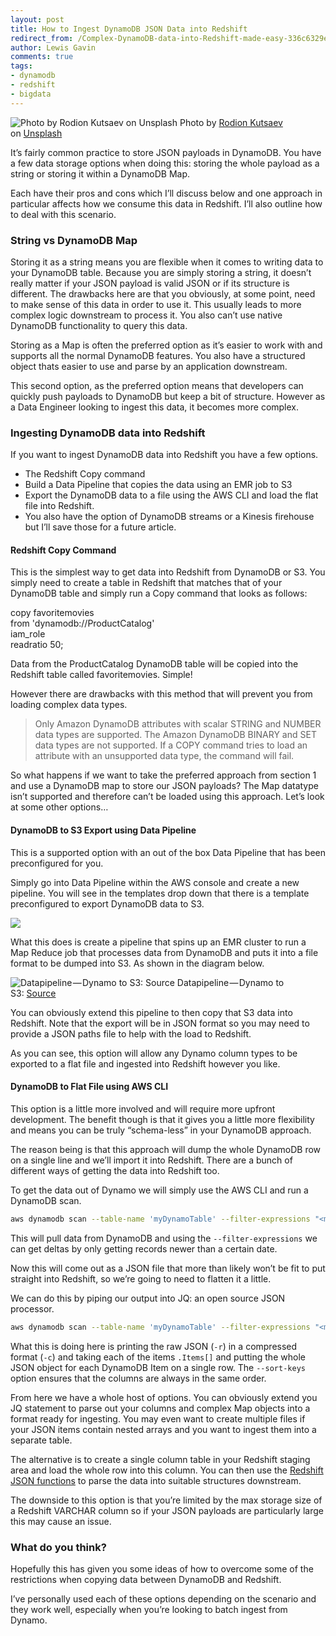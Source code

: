 ```yaml
---
layout: post
title: How to Ingest DynamoDB JSON Data into Redshift
redirect_from: /Complex-DynamoDB-data-into-Redshift-made-easy-336c6329ea25/
author: Lewis Gavin
comments: true
tags:
- dynamodb
- redshift
- bigdata
---
```




![Photo by [Rodion Kutsaev](https://unsplash.com/@frostroomhead?utm_source=medium&utm_medium=referral) on [Unsplash](https://unsplash.com?utm_source=medium&utm_medium=referral)](https://www.lewisgavin.co.uk/images/complexdynamo.jpg)
Photo by [Rodion Kutsaev](https://unsplash.com/@frostroomhead?utm_source=medium&utm_medium=referral) on [Unsplash](https://unsplash.com?utm_source=medium&utm_medium=referral)

It’s fairly common practice to store JSON payloads in DynamoDB. You have a few data storage options when doing this: storing the whole payload as a string or storing it within a DynamoDB Map.

Each have their pros and cons which I’ll discuss below and one approach in particular affects how we consume this data in Redshift. I’ll also outline how to deal with this scenario.

### String vs DynamoDB Map

Storing it as a string means you are flexible when it comes to writing data to your DynamoDB table. Because you are simply storing a string, it doesn’t really matter if your JSON payload is valid JSON or if its structure is different. The drawbacks here are that you obviously, at some point, need to make sense of this data in order to use it. This usually leads to more complex logic downstream to process it. You also can’t use native DynamoDB functionality to query this data.

Storing as a Map is often the preferred option as it’s easier to work with and supports all the normal DynamoDB features. You also have a structured object thats easier to use and parse by an application downstream.

This second option, as the preferred option means that developers can quickly push payloads to DynamoDB but keep a bit of structure. However as a Data Engineer looking to ingest this data, it becomes more complex.

### Ingesting DynamoDB data into Redshift

If you want to ingest DynamoDB data into Redshift you have a few options.

*   The Redshift Copy command
*   Build a Data Pipeline that copies the data using an EMR job to S3
*   Export the DynamoDB data to a file using the AWS CLI and load the flat file into Redshift.
*   You also have the option of DynamoDB streams or a Kinesis firehouse but I’ll save those for a future article.

#### Redshift Copy Command

This is the simplest way to get data into Redshift from DynamoDB or S3. You simply need to create a table in Redshift that matches that of your DynamoDB table and simply run a Copy command that looks as follows:

copy favoritemovies   
from 'dynamodb://ProductCatalog'   
iam\_role <insert iam role>   
readratio 50;

Data from the ProductCatalog DynamoDB table will be copied into the Redshift table called favoritemovies. Simple!

However there are drawbacks with this method that will prevent you from loading complex data types.

> Only Amazon DynamoDB attributes with scalar STRING and NUMBER data types are supported. The Amazon DynamoDB BINARY and SET data types are not supported. If a COPY command tries to load an attribute with an unsupported data type, the command will fail.

So what happens if we want to take the preferred approach from section 1 and use a DynamoDB map to store our JSON payloads? The Map datatype isn’t supported and therefore can’t be loaded using this approach. Let’s look at some other options…

#### DynamoDB to S3 Export using Data Pipeline

This is a supported option with an out of the box Data Pipeline that has been preconfigured for you.

Simply go into Data Pipeline within the AWS console and create a new pipeline. You will see in the templates drop down that there is a template preconfigured to export DynamoDB data to S3.

![](https://cdn-images-1.medium.com/max/800/1*Yf6XjQyLoID_ED-6pYrtlQ.jpg)

What this does is create a pipeline that spins up an EMR cluster to run a Map Reduce job that processes data from DynamoDB and puts it into a file format to be dumped into S3. As shown in the diagram below.

![Datapipeline — Dynamo to S3: [Source](https://docs.amazonaws.cn/en_us/amazondynamodb/latest/developerguide/DynamoDBPipeline.html)](https://cdn-images-1.medium.com/max/800/1*RVxpvzTFs-fQmIyxETXEsA.jpg)
Datapipeline — Dynamo to S3: [Source](https://docs.amazonaws.cn/en_us/amazondynamodb/latest/developerguide/DynamoDBPipeline.html)

You can obviously extend this pipeline to then copy that S3 data into Redshift. Note that the export will be in JSON format so you may need to provide a JSON paths file to help with the load to Redshift.

As you can see, this option will allow any Dynamo column types to be exported to a flat file and ingested into Redshift however you like.

#### DynamoDB to Flat File using AWS CLI

This option is a little more involved and will require more upfront development. The benefit though is that it gives you a little more flexibility and means you can be truly “schema-less” in your DynamoDB approach.

The reason being is that this approach will dump the whole DynamoDB row on a single line and we’ll import it into Redshift. There are a bunch of different ways of getting the data into Redshift too.

To get the data out of Dynamo we will simply use the AWS CLI and run a DynamoDB scan.

~~~bash
aws dynamodb scan --table-name 'myDynamoTable' --filter-expressions "<my filter expressions>"
~~~
This will pull data from DynamoDB and using the `--filter-expressions` we can get deltas by only getting records newer than a certain date.

Now this will come out as a JSON file that more than likely won’t be fit to put straight into Redshift, so we’re going to need to flatten it a little.

We can do this by piping our output into JQ: an open source JSON processor.
~~~bash
aws dynamodb scan --table-name 'myDynamoTable' --filter-expressions "<my filter expressions>" | **jq -r -c '.Items\[\]' --sort-keys -**
~~~
What this is doing here is printing the raw JSON (`-r`) in a compressed format (`-c`) and taking each of the items `.Items[]` and putting the whole JSON object for each DynamoDB Item on a single row. The `--sort-keys` option ensures that the columns are always in the same order.

From here we have a whole host of options. You can obviously extend you JQ statement to parse out your columns and complex Map objects into a format ready for ingesting. You may even want to create multiple files if your JSON items contain nested arrays and you want to ingest them into a separate table.

The alternative is to create a single column table in your Redshift staging area and load the whole row into this column. You can then use the [Redshift JSON functions](https://docs.aws.amazon.com/redshift/latest/dg/json-functions.html) to parse the data into suitable structures downstream.

The downside to this option is that you’re limited by the max storage size of a Redshift VARCHAR column so if your JSON payloads are particularly large this may cause an issue.

### What do you think?

Hopefully this has given you some ideas of how to overcome some of the restrictions when copying data between DynamoDB and Redshift.

I’ve personally used each of these options depending on the scenario and they work well, especially when you’re looking to batch ingest from Dynamo.
